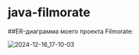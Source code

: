 # java-filmorate
##ER-диаграмма моего проекта Filmorate:

![2024-12-16_17-10-03](https://github.com/user-attachments/assets/5aa44ed7-e18e-477e-a93c-71778eb17f16)
